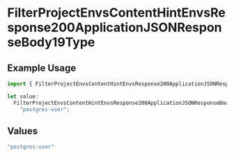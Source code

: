 # FilterProjectEnvsContentHintEnvsResponse200ApplicationJSONResponseBody19Type

## Example Usage

```typescript
import { FilterProjectEnvsContentHintEnvsResponse200ApplicationJSONResponseBody19Type } from "@vercel/sdk/models/operations/filterprojectenvs.js";

let value:
  FilterProjectEnvsContentHintEnvsResponse200ApplicationJSONResponseBody19Type =
    "postgres-user";
```

## Values

```typescript
"postgres-user"
```